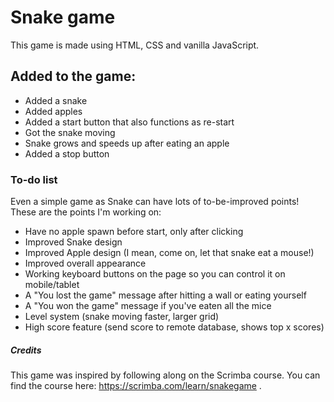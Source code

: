 # Snake game
This game is made using HTML, CSS and vanilla JavaScript.

## Added to the game:
- Added a snake
- Added apples
- Added a start button that also functions as re-start
- Got the snake moving
- Snake grows and speeds up after eating an apple
- Added a stop button

### To-do list
Even a simple game as Snake can have lots of to-be-improved points! These are the points I'm working on:
- Have no apple spawn before start, only after clicking
- Improved Snake design
- Improved Apple design (I mean, come on, let that snake eat a mouse!)
- Improved overall appearance
- Working keyboard buttons on the page so you can control it on mobile/tablet
- A "You lost the game" message after hitting a wall or eating yourself
- A "You won the game" message if you've eaten all the mice
- Level system (snake moving faster, larger grid)
- High score feature (send score to remote database, shows top x scores)

##### Credits
This game was inspired by following along on the Scrimba course. You can find the course here: https://scrimba.com/learn/snakegame . 